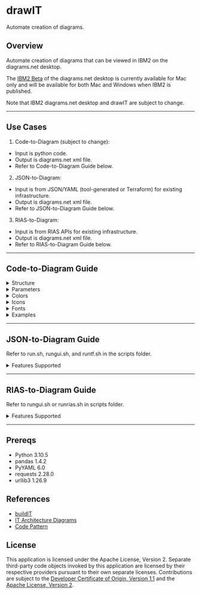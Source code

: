 # drawIT
Automate creation of diagrams.

## Overview

Automate creation of diagrams that can be viewed in IBM2 on the diagrams.net desktop.

The [IBM2 Beta](https://github.com/IBM/it-architecture-diagrams/releases) of the diagrams.net desktop is currently available for Mac only and will be available for both Mac and Windows when IBM2 is published.  

Note that IBM2 diagrams.net desktop and drawIT are subject to change.

--- 

## Use Cases

1. Code-to-Diagram (subject to change): 
  - Input is python code.
  - Output is diagrams.net xml file.
  - Refer to Code-to-Diagram Guide below.
2. JSON-to-Diagram:
  - Input is from JSON/YAML (tool-generated or Terraform) for existing infrastructure.
  - Output is diagrams.net xml file.
  - Refer to JSON-to-Diagram Guide below.
3. RIAS-to-Diagram:
  - Input is from RIAS APIs for existing infrastructure.
  - Output is diagrams.net xml file.
  - Refer to RIAS-to-Diagram Guide below.

--- 

## Code-to-Diagram Guide

<details><summary>Structure</summary>

    from drawit import Diagram, Cluster, Node, Edge

        with Diagram(...):

            with Cluster(...):
                node1 = Node(...)

                with Cluster(...) as cluster2:
                    node2 = Node(...)

                with Cluster(...):
                    node3 = Node(...)
                    node4 = Node(...)

                    # No arrow line between node3 and node4.
                    node3 - node4
    
                    # Single arrow line from node4 to node3.
                    node3 << node4
                    node3 << Edge(label="arrow") << node4  

                    # Single arrow line from node3 to node4.
                    node3 >> node4
                    node3 >> Edge(label="arrow") >> node4  

                    # Double arrow line between node3 and node4.
                    node3 << Edge(label="arrow") >> node4  

                # Single arrow line from cluster2 to node1.
                node1 << cluster2

</details>

<details><summary>Parameters</summary>

<p>
Notes:
</p>

- Subject to change until finalized.
- Use shape parameter default as shape names are subject to change.
- Direction default is left-to-right changable to top-to-bottom. 
- Badges are not currently enabled.
- Connectors can be defined between clusters and nodes with or without arrowheads.
- Diagrams can be exported to jpg, pdf, png, or svg from diagrams.net.
- Planned: Direct export to jpg, pdf, png, or svg.
- Planned: Improve support for long labels and sublabels.
- Planned: Badges.

<p>
Diagram:
</p>

- name
- filename
- direction = LR, TB for all shapes - not currently enabled
- alternate = WHITE, LIGHT, NONE, USER for all clusters
- provider = ANY, IBM for all clusters``
- fontname = IBM Plex Sans fonts - not currently enabled
- fontsize = numeric value, defaults to 14 - not currently enabled
- outformat = JPG, PDF, PNG, SVG, XML - not currently enabled

<p>
Cluster:
</p>

- label = primary label
- sublabel = secondary text
- icon = name of icon
- shape = COMPONENT, LOCATION, NODE, ZONE
- pencolor = medium and dark line colors from IBM Color Palette
- bgcolor = light fill colors from IBM Color Palette or white or transparent
- direction = LR, TB for nested shapes
- alternate = WHITE, LIGHT, NONE, USER for nested clusters, not currently enabled
- provider = ANY, IBM for nested shapes - not currently enabled
- fontname = IBM Plex Sans fonts
- fontsize = numeric value, defaults to 14
- badgetext = not currently enabled, fontsize is 12
- badgeshape = not currently enabled
- badgepencolor = not currently enabled 
- badgebgcolor = not currently enabled

<p>
Node:
</p>

- label = primary label
- sublabel = secondary text
- icon = name of icon
- shape = COMPONENT, NODE
- pencolor = medium and dark line colors from IBM Color Palette
- bgcolor = light fill colors from IBM Color Palette or white or transparent
- fontname = IBM Plex Sans fonts
- fontsize = numeric value, defaults to 14
- badgetext = not currently enabled, fontsize is 12
- badgeshape = not currently enabled
- badgepencolor = not currently enabled 
- badgebgcolor = not currently enabled

<p>
Edge:
</p>

- label = edge label
- style = SOLID, DASHED - not currently enabled
- arrow = arrow properties - not currently enabled
- fontname = IBM Plex Sans fonts
- fontsize = numeric value, defaults to 12
</details>

<details><summary>Colors</summary>

<p>
Notes:
</p>

- Line and fill colors are from [IBM Color Palette](https://www.ibm.com/design/language/color/).
- Line colors are derived from the icon name for simplicity so pencolor doesn't have to be manually specified for each icon.
- Line colors can also be manually set which overrides the derived color.
- Line and fill colors can be specified by name, number, hex, or component (recommended).
- Fill colors alternate between white and light starting with white for nested containers for viewability.
- Fill colors can be changed to alternate between light and white starting with light for nested containers.
- Fill colors can also be manually set.

<p>
Medium Line (pencolor):
</p>

| Name | Number | Hex | Component |
| --- | --- | --- | --- |
| red | red50 | #fa4d56 | security |
| magenta | magenta50 | #ee5396 | devops |
| purple | purple50 | #a56eff | applications |
| blue | blue60 | #0f62fe | data, storage |
| cyan | cyan50 | #1192e8 | network |
| teal | teal50 | #009d9a | management |
| green | green60 | #198038 | compute, services |
| yellow | yellow50 | #b28600 | (limited use) |
| orange | orange50 | #eb6200 | (limited use) |
| coolgray | coolgray50 | #878d96 | backend, industry, location |
| gray | gray50 |  #8d8d8d | (not currently used) |
| warmgray | warmgray50 | #8f8b8b | (not currently used) |
| black | black | #000000 | user |

<p>
Dark Line (pencolor):
</p>

| Name | Number | Hex | Component |
| --- | --- | --- | --- |
| darkred | red70 | #a2191f |  (not currently used) |
| darkmagenta | magenta70 | #9f1853 | (not currently used) |
| darkpurple | purple70 | #6929c4 | (not currently used) |
| darkblue | blue80 | #002d9c | (not currently used) |
| darkcyan | cyan70 | #00539a | (not currently used) |
| darkteal | teal70 | #005d5d | (not currently used) |
| darkgreen | grean80 | #044317 | (not currently used) |
| darkyellow | yellow70 | #684e00 | (limited use) |
| darkorange | orange70 | #8a3800 | (limited use) |
| darkcoolgray | coolgray70 | #4d5358 | (not currently used) |
| darkgray | gray70 | #525252 | (not currently used) |
| darkwarmgray | warmgray70 | #565151 | (not currently used) |

<p>
Light Fill (bgcolor):
</p>

| Name | Number | Hex | Component |
| --- | --- | --- | --- |
| lightred | red10 | #fff1f1 | security |
| lightmagenta | magenta10 | #fff0f7 | devops |
| lightpurple | purple10 | #f6f2ff | applications |
| lightblue | blue10 | #edf5ff | data, storage |
| lightcyan | cyan10 | #e5f6ff | network |
| lightteal | teal10 | #d9fbfb | management |
| lightgreen | green10 | #defbe6 | compute, services |
| lightyellow | yellow10 | #fcf4d6 | (limited use) |
| lightorange | orange10 | #fff2e8 | (limited use) |
| lightcoolgray | coolgray10 | #f2f4f8 | backend, industry, location |
| lightgray | gray10 | #f4f4f4 | (not currently used) |
 lightwarmgray | warmgray10 | #f7f3f2 | (not currently used) |
| white | white | #ffffff | (alternating fills) |
| none | none | none | (zone fills) |

</details>

<details><summary>Icons</summary>

<p>
Notes:
</p>

- Icons are from [IBM Design Center](https://www.ibm.com/design/language/iconography/ui-icons/library/).
- Icon usage name is used for simplicity and clarity.
- Planned: Support icons not from IBM Design Center.

<p>

List of icon usage names (subject to change until finalized, duplicates in list are expected):

[icons.txt](drawit/icons.txt)

</p>

</details>

<details><summary>Fonts</summary>


<p>
Notes:
</p>

- Fonts are from [IBM Plex](https://www.ibm.com/plex/).
- Supports all currently available Plex fonts.

<p>
Font Names:
</p>

- IBM Plex Sans
- IBM Plex Sans Arabic
- IBM Plex Sans Devanagari
- IBM Plex Sans Hebrew
- IBM Plex Sans JP
- IBM Plex Sans KR
- IBM Plex Sans Thai

</details>

<details><summary>Examples</summary>

<details><summary>Secure Landing Zone</summary>

<p>

[slz-vsi.py](examples/slz-vsi.py)

<img src="/examples/slz-vsi.svg">

</p>

<p>

[slz-mixed.py](examples/slz-mixed.py)

<img src="/examples/slz-mixed.svg">

</p>

<p>

[slz-openshift.py](examples/slz-openshift.py)

<img src="/examples/slz-openshift.svg">

</p>

</details>

</details>

--- 

## JSON-to-Diagram Guide

<p>
Refer to run.sh, rungui.sh, and runtf.sh in the scripts folder.
</p>

<details><summary>Features Supported</summary>

- [x] Cloud 
- [x] Region
- [x] VPC
- [x] Availability Zone
- [x] Subnet
- [x] VSI
- [x] Floating IP
- [x] Public Gateway
- [x] VPN Gateway
- [x] ALB
- [x] NLB
- [x] VPN Gateway
- [ ] Network ACLs (Target 3/15 for icon and connectors, 5/1 for rules)
- [ ] Security Groups (Target 4/1 for icon and connectors, 6/1 for rules)
- [ ] Routing Tables
- [ ] Routing Table Routes
- [ ] Bare Metal Servers
- [ ] Images
- [ ] Volumes
- [ ] VPE Gateways
- [ ] Storage Devices
- [ ] Storage Layers
- [ ] Instance Groups
- [ ] Placement Groups
- [ ] Address Prefixes
- [ ] Distributed NLB
- [ ] Dedicated Hosts
- [ ] Dedicated Host Groups
- [ ] Node Reservations
- [ ] Export Policies
- [ ] Export Policy Rules
- [ ] Flow Log Collectors
- [ ] Snapshots
- [ ] Keys
- [ ] Shares
- [ ] IKS Clusters (include VSIs in clusters)
- [ ] IKS VPC LB

</details>

---

## RIAS-to-Diagram Guide

<p>
Refer to rungui.sh or runrias.sh in scripts folder.
</p>

<details><summary>Features Supported</summary>

- [x] Cloud 
- [x] Region
- [x] VPC
- [x] Availability Zone
- [x] Subnet
- [x] VSI
- [x] Floating IP
- [x] Public Gateway
- [x] VPN Gateway
- [x] ALB
- [x] NLB
- [x] VPN Gateway
- [ ] Network ACLs
- [ ] Security Groups
- [ ] Routing Tables
- [ ] Routing Table Routes
- [ ] Bare Metal Servers
- [ ] Images
- [ ] Volumes
- [ ] VPE Gateways
- [ ] Storage Devices
- [ ] Storage Layers
- [ ] Instance Groups
- [ ] Placement Groups
- [ ] Address Prefixes
- [ ] Distributed NLB
- [ ] Dedicated Hosts
- [ ] Dedicated Host Groups
- [ ] Node Reservations
- [ ] Export Policies
- [ ] Export Policy Rules
- [ ] Flow Log Collectors
- [ ] Snapshots
- [ ] Keys
- [ ] Shares
- [ ] IKS Clusters (include VSIs in clusters)
- [ ] IKS VPC LB

</details>

---

## Prereqs

- Python 3.10.5
- pandas 1.4.2
- PyYAML 6.0
- requests 2.28.0
- urllib3 1.26.9

## References

- [buildIT](https://github.com/IBM/buildit)
- [IT Architecture Diagrams](https://github.com/IBM/it-architecture-diagrams)
- [Code Pattern](https://github.com/IBM/codepattern-multitier-vpc)

## License

This application is licensed under the Apache License, Version 2.  Separate third-party code objects invoked by this application are licensed by their respective providers pursuant to their own separate licenses.  Contributions are subject to the [Developer Certificate of Origin, Version 1.1](https://developercertificate.org/) and the [Apache License, Version 2](https://www.apache.org/licenses/LICENSE-2.0.txt).

